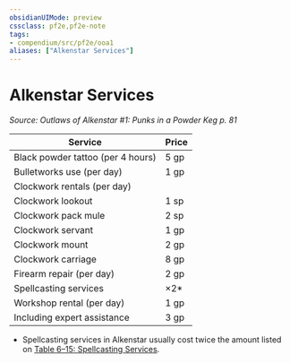 ```yaml
---
obsidianUIMode: preview
cssclass: pf2e,pf2e-note
tags:
- compendium/src/pf2e/ooa1
aliases: ["Alkenstar Services"]
---
```

# Alkenstar Services  
*Source: Outlaws of Alkenstar #1: Punks in a Powder Keg p. 81*  

| Service | Price |
|---------|-------|
| Black powder tattoo (per 4 hours) | 5 gp |
| Bulletworks use (per day) | 1 gp |
| Clockwork rentals (per day) |  |
| Clockwork lookout | 1 sp |
| Clockwork pack mule | 2 sp |
| Clockwork servant | 1 gp |
| Clockwork mount | 2 gp |
| Clockwork carriage | 8 gp |
| Firearm repair (per day) | 2 gp |
| Spellcasting services | ×2* |
| Workshop rental (per day) | 1 gp |
| Including expert assistance | 3 gp |

* Spellcasting services in Alkenstar usually cost twice the amount listed on [Table 6–15: Spellcasting Services](rules/tables/spellcasting-services.md).